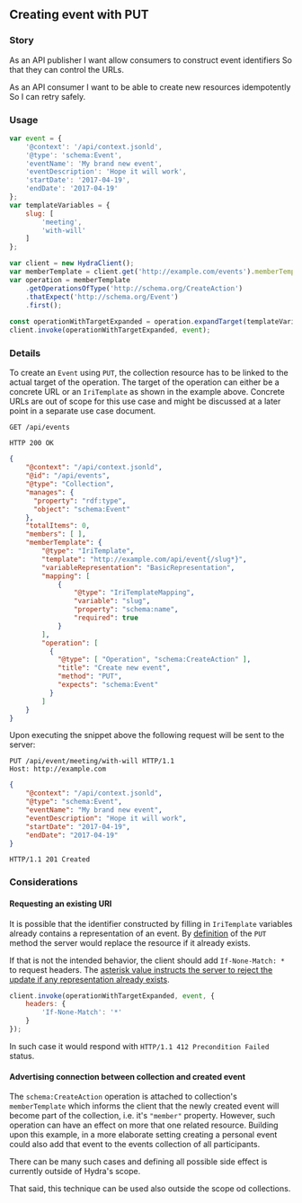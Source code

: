 ## Creating event with PUT

### Story

As an API publisher
I want allow consumers to construct event identifiers
So that they can control the URLs.

As an API consumer
I want to be able to create new resources idempotently
So I can retry safely.

### Usage

``` js
var event = {
    '@context': '/api/context.jsonld',
    '@type': 'schema:Event',
    'eventName': 'My brand new event',
    'eventDescription': 'Hope it will work',
    'startDate': '2017-04-19',
    'endDate': '2017-04-19'
};
var templateVariables = {
    slug: [
        'meeting',
        'with-will'
    ]
};

var client = new HydraClient();
var memberTemplate = client.get('http://example.com/events').memberTemplate;
var operation = memberTemplate
    .getOperationsOfType('http://schema.org/CreateAction')
    .thatExpect('http://schema.org/Event')
    .first();
    
const operationWithTargetExpanded = operation.expandTarget(templateVariables);
client.invoke(operationWithTargetExpanded, event);
```

### Details

To create an `Event` using `PUT`, the collection resource has to be linked to the actual target of the operation.
The target of the operation can either be a concrete URL or an `IriTemplate` as shown in the example above. Concrete URLs are 
out of scope for this use case and might be discussed at a later point in a separate use case document.

```http
GET /api/events
```

```http
HTTP 200 OK
```

``` json
{
    "@context": "/api/context.jsonld",
    "@id": "/api/events",
    "@type": "Collection",
    "manages": {
      "property": "rdf:type",
      "object": "schema:Event"
    },
    "totalItems": 0,
    "members": [ ],
    "memberTemplate": {
        "@type": "IriTemplate",
        "template": "http://example.com/api/event{/slug*}",
        "variableRepresentation": "BasicRepresentation",
        "mapping": [
            {
                "@type": "IriTemplateMapping",
                "variable": "slug",
                "property": "schema:name",
                "required": true
            }
        ],
        "operation": [
          {
            "@type": [ "Operation", "schema:CreateAction" ],
            "title": "Create new event",
            "method": "PUT",
            "expects": "schema:Event"
          }
        ]
    }
}
```

Upon executing the snippet above the following request will be sent to the server:

``` http
PUT /api/event/meeting/with-will HTTP/1.1
Host: http://example.com
```

``` json
{
    "@context": "/api/context.jsonld",
    "@type": "schema:Event",
    "eventName": "My brand new event",
    "eventDescription": "Hope it will work",
    "startDate": "2017-04-19",
    "endDate": "2017-04-19"
}
```

``` http
HTTP/1.1 201 Created
```

### Considerations

#### Requesting an existing URI

It is possible that the identifier constructed by filling in `IriTemplate` variables already contains a representation of 
an event. By [definition](https://tools.ietf.org/html/rfc7231#section-4.3.4) of the `PUT` method the server would replace the 
resource if it already exists. 

If that is not the intended behavior, the client should add `If-None-Match: *` to request headers. The [asterisk value 
instructs the server to reject the update if any representation already exists][if-none-match]. 

``` js
client.invoke(operationWithTargetExpanded, event, {
    headers: {
        'If-None-Match': '*'
    }
});
```

In such case it would respond with `HTTP/1.1 412 Precondition Failed` status.

#### Advertising connection between collection and created event

The `schema:CreateAction` operation is attached to collection's `memberTemplate` which informs the client that the newly
created event will become part of the collection, i.e. it's `"member"` property. However, such operation can have an effect on
more that one related resource. Building upon this example, in a more elaborate setting creating a personal event could also
add that event to the events collection of all participants.

There can be many such cases and defining all possible side effect is currently outside of Hydra's scope.

That said, this technique can be used also outside the scope od collections.

[if-none-match]: https://developer.mozilla.org/en-US/docs/Web/HTTP/Headers/If-None-Match#Directives
